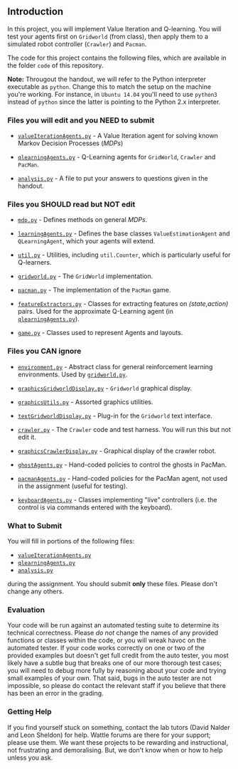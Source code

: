 ## Introduction

In this project, you will implement Value Iteration and Q-learning. You will test your agents first on ```Gridworld``` (from class), then apply them to a simulated robot controller (```Crawler```) and ```Pacman```.

The code for this project contains the following files, which are available in the
folder ```code``` of this repository.

**Note:** Througout the handout, we will refer to the Python interpreter executable
as ```python```. Change this to match the setup on the machine you're working. For instance,
in ```Ubuntu 14.04``` you'll need to use ```python3``` instead of ```python``` since
the latter is pointing to the Python 2.x interpreter.

### Files you will edit and you NEED to submit

- [```valueIterationAgents.py```](../code/valueIterationAgents.py) - A
Value Iteration agent for solving known Markov Decision Processes (*MDPs*)

- [```qlearningAgents.py```](../code/qlearningAgents.py) - Q-Learning agents
for ```GridWorld```, ```Crawler``` and ```PacMan```.

- [```analysis.py```](../code/analysis.py) - A file to put your answers to
questions given in the handout.

### Files you SHOULD read but NOT edit

- [```mdp.py```](../code/mdp.py) - Defines methods on general *MDPs*.

- [```learningAgents.py```](../code/learningAgents.py) - Defines the base
classes ```ValueEstimationAgent``` and ```QLearningAgent```, which your agents
will extend.

- [```util.py```](../code/util.py) - Utilities, including ```util.Counter```,
which is particularly useful for Q-learners.

- [```gridworld.py```](../code/gridworld.py) - The ```GridWorld``` implementation.

- [```pacman.py```](../code/pacman.py) - The implementation of the ```PacMan```
game.

- [```featureExtractors.py```](../code/featureExtractors.py) - Classes for
extracting features on _(state,action)_ pairs. Used for the approximate Q-Learning
agent (in [```qlearningAgents.py```](../code/qlearningAgents.py)).

- [```game.py```](../code/game.py) - Classes used to represent Agents and layouts.

### Files you CAN ignore

- [```environment.py```](../code/environment.py) - Abstract class for general
reinforcement learning environments. Used by [```gridworld.py```](../code/gridworld.py).

- [```graphicsGridworldDisplay.py```](../code/graphicsGridworldDisplay.py) -  ```Gridworld``` graphical display.

- [```graphicsUtils.py```](../code/graphicsUtils.py) - Assorted graphics
utilities.

- [```textGridworldDisplay.py```](../code/textGridworldDisplay.py) - Plug-in
for the ```Gridworld``` text interface.

- [```crawler.py```](../code/crawler.py) - The ```Crawler``` code and test
harness. You will run this but not edit it.

- [```graphicsCrawlerDisplay.py```](../code/graphicsCrawlerDisplay.py) -
Graphical display of the crawler robot.

- [```ghostAgents.py```](../code/ghostAgents.py) - Hand-coded policies to control the
ghosts in PacMan.

- [```pacmanAgents.py```](../code/pacmanAgents.py) - Hand-coded policies for the PacMan
agent, not used in the assignment (useful for testing).

- [```keyboardAgents.py```](../code/keyboardAgents.py) - Classes implementing "live"
controllers (i.e. the control is via commands entered with the keyboard).

### What to Submit

You will fill in portions of the following files:

 - [```valueIterationAgents.py```](../code/valueIterationAgents.py)
 - [```qlearningAgents.py```](../code/qlearningAgents.py)
 - [```analysis.py```](../code/analysis.py)

during the assignment. You should submit **only** these files.  Please don't change any others.</p>

### Evaluation

Your code will be run against an automated testing suite to determine its technical
correctness. Please <em>do not</em> change the names of any provided functions or classes
within the code, or you will wreak havoc on the automated tester. If your code works
correctly on one or two of the provided examples but doesn't get full credit from the auto
tester, you most likely have a subtle bug that breaks one of our more thorough test cases;
you will need to debug more fully by reasoning about your code and trying small examples of
your own. That said, bugs in the auto tester are not impossible, so please do contact the
relevant staff if you believe that there has been an error in the grading.


### Getting Help

If you find yourself stuck on something, contact the lab tutors (David Nalder and
Leon Sheldon) for help. Wattle forums are there for your support; please use them.
We want these projects to be rewarding and instructional, not frustrating and
demoralising.  But, we don't know when or how to help unless you ask.
